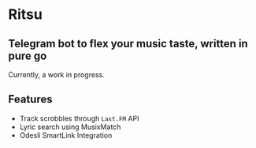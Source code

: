 # Ritsu

## Telegram bot to flex your music taste, written in pure go

Currently, a work in progress.

## Features

- Track scrobbles through `Last.FM` API
- Lyric search using MusixMatch
- Odesli SmartLink Integration
